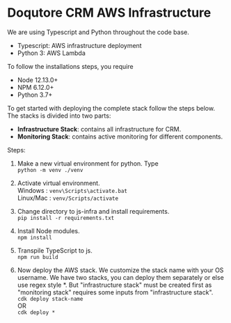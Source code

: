 # Doqutore CRM AWS Infrastructure


We are using Typescript and Python throughout the code base. 
* Typescript: AWS infrastructure deployment
* Python 3: AWS Lambda

To follow the installations steps, you require 
* Node 12.13.0+
* NPM 6.12.0+
* Python 3.7+

To get started with deploying the complete stack follow the steps below.
The stacks is divided into two parts:
* <b>Infrastructure Stack</b>: contains all infrastructure for CRM. 
* <b>Monitoring Stack</b>: contains active monitoring for different components.

Steps:
1. Make a new virtual environment for python.
Type  
```python -m venv ./venv``` <br/>

2. Activate virtual environment. <br/>
Windows :  ```venv\Scripts\activate.bat``` <br/>
Linux/Mac : ```venv/Scripts/activate```<br/>
3. Change directory to js-infra and install requirements. <br/>
```pip install -r requirements.txt```
4. Install Node modules. <br/>
```npm install```
5. Transpile TypeScript to js. <br/>
```npm run build```
6. Now deploy the AWS stack. We customize the stack name with your OS username. We have two stacks, you can deploy them separately or else use regex style *. But "infrastructure stack" must be created first as "monitoring stack" requires some inputs from "infrastructure stack".<br/>
```cdk deploy stack-name```
<br/>OR<br/>
```cdk deploy *```<br/>
